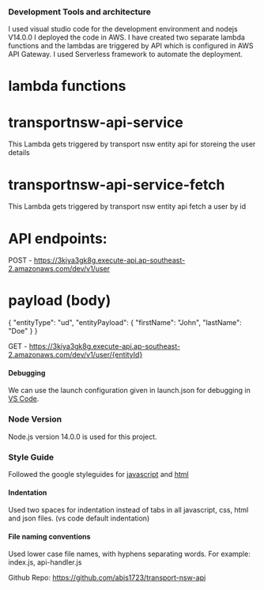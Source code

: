 ### Development Tools and architecture
I used visual studio code for the development environment and  nodejs V14.0.0
I deployed the code in AWS. I have created two separate lambda functions and the lambdas are triggered by API which is configured in AWS API Gateway. I used Serverless framework  to automate the deployment.


# lambda functions
# transportnsw-api-service
This Lambda gets triggered by transport nsw entity api for storeing the user details

# transportnsw-api-service-fetch
This Lambda gets triggered by transport nsw entity api fetch a user by id

# API endpoints:
  POST - https://3kiya3gk8g.execute-api.ap-southeast-2.amazonaws.com/dev/v1/user

  # payload (body)
{
	"entityType": "ud",
	"entityPayload": 
	{
		"firstName": "John",
		"lastName": "Doe"
	}
}

  GET - https://3kiya3gk8g.execute-api.ap-southeast-2.amazonaws.com/dev/v1/user/{entityId}

#### Debugging
We can use the launch configuration given in launch.json for debugging in [VS Code](http://code.visualstudio.com/docs/editor/debugging).

### Node Version
Node.js version 14.0.0 is used for this project.

### Style Guide
Followed the google styleguides for [javascript](https://google.github.io/styleguide/jsguide.html) and [html](https://google.github.io/styleguide/htmlcssguide.html)

#### Indentation
Used two spaces for indentation instead of tabs in all javascript, css, html and json files. (vs code default indentation)

#### File naming conventions
Used lower case file names, with hyphens separating words.
For example:
index.js, api-handler.js

Github Repo: https://github.com/abis1723/transport-nsw-api

